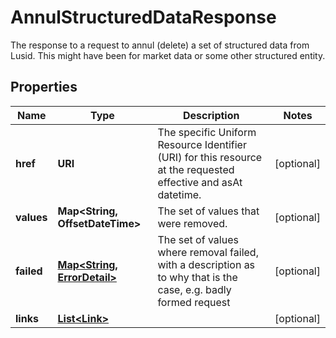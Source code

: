 

# AnnulStructuredDataResponse

The response to a request to annul (delete) a set of structured data from Lusid. This might have been for market data or some other structured entity.

## Properties

| Name | Type | Description | Notes |
|------------ | ------------- | ------------- | -------------|
|**href** | **URI** | The specific Uniform Resource Identifier (URI) for this resource at the requested effective and asAt datetime. |  [optional] |
|**values** | **Map&lt;String, OffsetDateTime&gt;** | The set of values that were removed. |  [optional] |
|**failed** | [**Map&lt;String, ErrorDetail&gt;**](ErrorDetail.md) | The set of values where removal failed, with a description as to why that is the case, e.g. badly formed request |  [optional] |
|**links** | [**List&lt;Link&gt;**](Link.md) |  |  [optional] |




